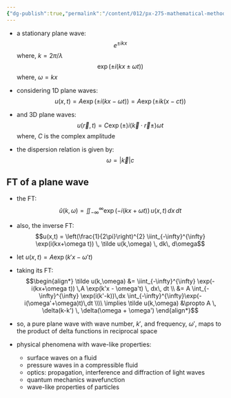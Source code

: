 ```yaml
---
{"dg-publish":true,"permalink":"/content/012/px-275-mathematical-methods/term-2/i-optics/px-275-i1-wave-interference-and-diffraction/","noteIcon":"1","created":"2025-02-18T12:39:31.536+00:00","updated":"2025-02-18T22:30:02.559+00:00"}
---
```


- a stationary plane wave:
$$e^{\pm ikx}$$
	where, $k = 2\pi/\lambda$
$$\exp(\pm i(kx \pm \omega t))$$
	where, $\omega = kx$

- considering 1D plane waves:
$$u(x,t) = A\exp(\pm i(kx - \omega t)) = A\exp(\pm ik(x - ct))$$
- and 3D plane waves:
$$u(\vec r, t) = C \exp(\pm) i (\vec k \cdot \vec r \pm) \omega t$$
	where, $C$ is the complex amplitude
- the dispersion relation is given by:
$$\omega = |\vec k | c$$
## FT of a plane wave
- the FT:
$$\tilde u(k,\omega) = \iint_{-\infty}^{\infty} \exp(-i(kx+\omega t)) \,u(x,t) \, dx\, dt$$
- also, the inverse FT:
$$u(x,t) = \left(\frac{1}{2\pi}\right)^{2} \iint_{-\infty}^{\infty} \exp(i(kx+\omega t)) \, \tilde u(k,\omega) \, dk\, d\omega$$
- let $u(x,t) = A \exp(k'x - \omega't)$
- taking its FT:
$$\begin{align*}
\tilde u(k,\omega) &= \iint_{-\infty}^{\infty} \exp(-i(kx+\omega t)) \,A \exp(k'x - \omega't) \, dx\, dt \\
&= A \int_{-\infty}^{\infty} \exp(i(k'-k))\,dx \int_{-\infty}^{\infty}\exp(-i(\omega'+\omega)t)\,dt \\\\
\implies \tilde u(k,\omega) &\propto A \, \delta(k-k') \, \delta(\omega + \omega')
\end{align*}$$
- so, a pure plane wave with wave number, $k'$, and frequency, $\omega'$, maps to the product of delta functions in reciprocal space

- physical phenomena with wave-like properties:
	- surface waves on a fluid
	- pressure waves in a compressible fluid
	- optics: propagation, interference and diffraction of light waves
	- quantum mechanics wavefunction
	- wave-like properties of particles

